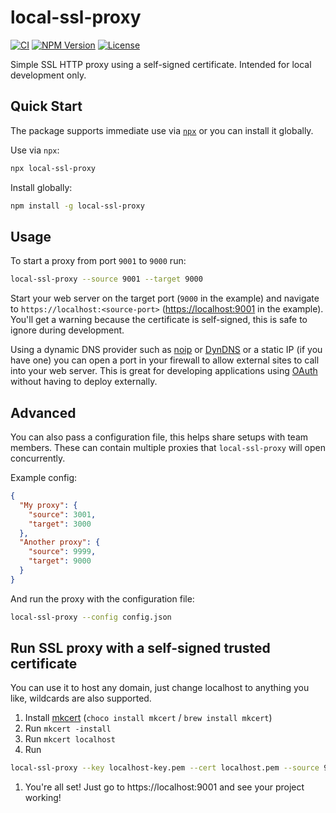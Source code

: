 # local-ssl-proxy

[![CI](https://github.com/cameronhunter/prettier-package-json/actions/workflows/ci.yml/badge.svg)](https://github.com/cameronhunter/prettier-package-json/actions/workflows/ci.yml) [![NPM Version](https://img.shields.io/npm/v/local-ssl-proxy.svg)](https://npmjs.org/package/local-ssl-proxy) [![License](https://img.shields.io/npm/l/local-ssl-proxy.svg)](https://github.com/cameronhunter/local-ssl-proxy/blob/master/LICENSE.md)

Simple SSL HTTP proxy using a self-signed certificate. Intended for local development only.

## Quick Start

The package supports immediate use via [`npx`](https://docs.npmjs.com/cli/v7/commands/npx) or you can install it
globally.

Use via `npx`:

```sh
npx local-ssl-proxy
```

Install globally:

```sh
npm install -g local-ssl-proxy
```

## Usage

To start a proxy from port `9001` to `9000` run:

```sh
local-ssl-proxy --source 9001 --target 9000
```

Start your web server on the target port (`9000` in the example) and navigate to `https://localhost:<source-port>` ([https://localhost:9001](https://localhost:9001) in the example). You'll get a warning because the certificate is self-signed, this is safe to ignore during development.

Using a dynamic DNS provider such as [noip](http://www.noip.com/personal/) or [DynDNS](http://dyn.com/dns/) or a static IP (if you have one) you can open a port in your firewall to allow external sites to call into your web server. This is great for developing applications using [OAuth](http://oauth.net/) without having to deploy externally.

## Advanced

You can also pass a configuration file, this helps share setups with team members. These can contain multiple proxies that `local-ssl-proxy` will open concurrently.

Example config:

```json
{
  "My proxy": {
    "source": 3001,
    "target": 3000
  },
  "Another proxy": {
    "source": 9999,
    "target": 9000
  }
}
```

And run the proxy with the configuration file:

```sh
local-ssl-proxy --config config.json
```

## Run SSL proxy with a self-signed trusted certificate

You can use it to host any domain, just change localhost to anything you like, wildcards are also supported.

1. Install [mkcert](https://github.com/FiloSottile/mkcert) (`choco install mkcert` / `brew install mkcert`)
1. Run `mkcert -install`
1. Run `mkcert localhost`
1. Run

```sh
local-ssl-proxy --key localhost-key.pem --cert localhost.pem --source 9001 --target 9000
```

1. You're all set! Just go to https://localhost:9001 and see your project working!
